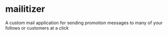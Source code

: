 # mailitizer
A custom mail application for sending promotion messages to many of your follows or customers at a click
